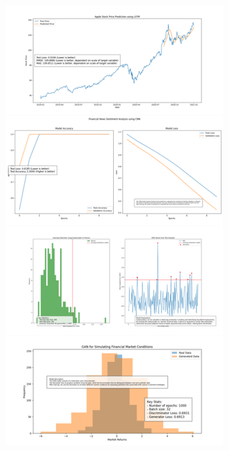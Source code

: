 ![alt text](Apple_Stock_Price_Prediction.png)
![alt text](Financial_News_Sentiment_Analysis.png)
![alt text](Anomaly_Detection_Using_Autoencoder.png)
![alt text](GAN_Financial_Simulation.png)

